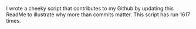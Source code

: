 I wrote a cheeky script that contributes to my Github by updating this ReadMe to illustrate why more than commits matter. This script has run 1617 times.